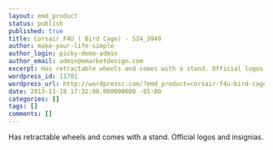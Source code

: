```yaml
---
layout: emd_product
status: publish
published: true
title: Corsair F4U ( Bird Cage) - S24_3949
author: make-your-life-simple
author_login: picky-demo-admin
author_email: admin@emarketdesign.com
excerpt: Has retractable wheels and comes with a stand. Official logos and insignias.
wordpress_id: 11701
wordpress_url: http://wordpressc.com/?emd_product=corsair-f4u-bird-cage
date: 2013-11-18 17:32:00.000000000 -05:00
categories: []
tags: []
comments: []
---
```

Has retractable wheels and comes with a stand. Official logos and insignias.
